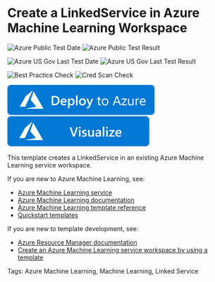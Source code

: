 # Create a LinkedService in Azure Machine Learning Workspace

![Azure Public Test Date](https://azurequickstartsservice.blob.core.windows.net/badges/101-machine-learning-linkedservice-create/PublicLastTestDate.svg)
![Azure Public Test Result](https://azurequickstartsservice.blob.core.windows.net/badges/101-machine-learning-linkedservice-create/PublicDeployment.svg)

![Azure US Gov Last Test Date](https://azurequickstartsservice.blob.core.windows.net/badges/101-machine-learning-linkedservice-create/FairfaxLastTestDate.svg)
![Azure US Gov Last Test Result](https://azurequickstartsservice.blob.core.windows.net/badges/101-machine-learning-linkedservice-create/FairfaxDeployment.svg)

![Best Practice Check](https://azurequickstartsservice.blob.core.windows.net/badges/101-machine-learning-linkedservice-create/BestPracticeResult.svg)
![Cred Scan Check](https://azurequickstartsservice.blob.core.windows.net/badges/101-machine-learning-linkedservice-create/CredScanResult.svg)

[![Deploy To Azure](https://raw.githubusercontent.com/Azure/azure-quickstart-templates/master/1-CONTRIBUTION-GUIDE/images/deploytoazure.svg?sanitize=true)](https://portal.azure.com/#create/Microsoft.Template/uri/https%3A%2F%2Fraw.githubusercontent.com%2FRichardLi1437%2Fazure-quickstart-templates%2Fmaster%2F101-machine-learning-linkedserivce-create/azuredeploy.json)  [![Visualize](https://raw.githubusercontent.com/Azure/azure-quickstart-templates/master/1-CONTRIBUTION-GUIDE/images/visualizebutton.svg?sanitize=true)](http://armviz.io/#/?load=https%3A%2F%2Fraw.githubusercontent.com%2FRichardLi1437%2Fazure-quickstart-templates%2Fmaster%2F101-machine-learning-linkedserivce-create/azuredeploy.json)

This template creates a LinkedService in an existing Azure Machine Learning service workspace.

If you are new to Azure Machine Learning, see:

- [Azure Machine Learning service](https://azure.microsoft.com/services/machine-learning-service/)
- [Azure Machine Learning documentation](https://docs.microsoft.com/azure/machine-learning/)
- [Azure Machine Learning template reference](https://docs.microsoft.com/azure/templates/microsoft.machinelearningservices/allversions)
- [Quickstart templates](https://azure.microsoft.com/resources/templates/)

If you are new to template development, see:

- [Azure Resource Manager documentation](https://docs.microsoft.com/azure/azure-resource-manager/)
- [Create an Azure Machine Learning service workspace by using a template](https://docs.microsoft.com/azure/machine-learning/service/how-to-create-workspace-template)

Tags: Azure Machine Learning, Machine Learning, Linked Service



